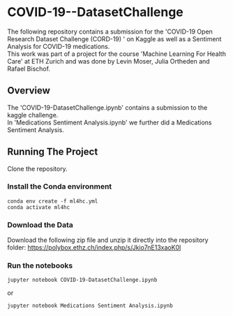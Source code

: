 # COVID-19--DatasetChallenge
The following repository contains a submission for the 'COVID-19 Open Research Dataset Challenge (CORD-19) ' on Kaggle as well as a Sentiment Analysis for COVID-19 medications.  
This work was part of a project for the course 'Machine Learning For Health Care' at ETH Zurich and was done by Levin Moser, Julia Ortheden and Rafael Bischof.

## Overview
The 'COVID-19-DatasetChallenge.ipynb' contains a submission to the kaggle challenge.  
In 'Medications Sentiment Analysis.ipynb' we further did a Medications Sentiment Analysis.

## Running The Project
Clone the repository.

### Install the Conda environment 
```console
conda env create -f ml4hc.yml
conda activate ml4hc
```

### Download the Data
Download the following zip file and unzip it directly into the repository folder:
https://polybox.ethz.ch/index.php/s/Jkio7nE13xaoK0l 

### Run the notebooks
```console
jupyter notebook COVID-19-DatasetChallenge.ipynb
```
or 
```console
jupyter notebook Medications Sentiment Analysis.ipynb
```